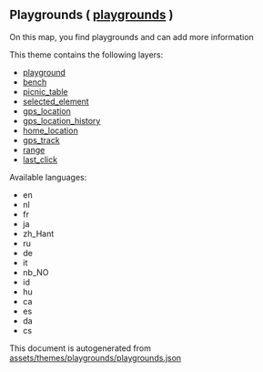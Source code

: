 [//]: # (WARNING: this file is automatically generated. Please find the sources at the bottom and edit those sources)

 Playgrounds ( [playgrounds](https://mapcomplete.org/playgrounds) ) 
--------------------------------------------------------------------



On this map, you find playgrounds and can add more information

This theme contains the following layers:



  - [playground](../Layers/playground.md)
  - [bench](../Layers/bench.md)
  - [picnic_table](../Layers/picnic_table.md)
  - [selected_element](../Layers/selected_element.md)
  - [gps_location](../Layers/gps_location.md)
  - [gps_location_history](../Layers/gps_location_history.md)
  - [home_location](../Layers/home_location.md)
  - [gps_track](../Layers/gps_track.md)
  - [range](../Layers/range.md)
  - [last_click](../Layers/last_click.md)


Available languages:



  - en
  - nl
  - fr
  - ja
  - zh_Hant
  - ru
  - de
  - it
  - nb_NO
  - id
  - hu
  - ca
  - es
  - da
  - cs
 

This document is autogenerated from [assets/themes/playgrounds/playgrounds.json](https://github.com/pietervdvn/MapComplete/blob/develop/assets/themes/playgrounds/playgrounds.json)
